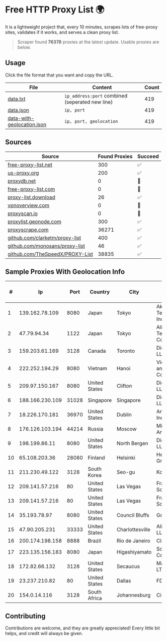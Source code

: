 
# Free HTTP Proxy List 🌍

It is a lightweight project that, every 10 minutes, scrapes lots of free-proxy sites, validates if it works, and serves a clean proxy list.


> Scraper found **76378** proxies at the latest update. Usable proxies are below.

## Usage

Click the file format that you want and copy the URL.


|File|Content|Count|
|----|-------|-----|
|[data.txt](https://raw.githubusercontent.com/themiralay/Proxy-List-World/master/data.txt)|`ip_address:port` combined (seperated new line)|419|
|[data.json](https://raw.githubusercontent.com/themiralay/Proxy-List-World/master/data.json)|`ip, port`|419|
|[data-with-geolocation.json](https://raw.githubusercontent.com/themiralay/Proxy-List-World/master/data-with-geolocation.json)|`ip, port, geolocation`|419|

## Sources

|Source|Found Proxies|Succeed|
|------|-------------|-------|
|[free-proxy-list.net](https://free-proxy-list.net)|300|✅|
|[us-proxy.org](https://www.us-proxy.org)|200|✅|
|[proxydb.net](http://proxydb.net)|0|🚫|
|[free-proxy-list.com](https://free-proxy-list.com/?page=&port=&type%5B%5D=http&type%5B%5D=https&up_time=0&search=Search)|0|🚫|
|[proxy-list.download](https://www.proxy-list.download/HTTP)|26|✅|
|[vpnoverview.com](https://vpnoverview.com/privacy/anonymous-browsing/free-proxy-servers)|0|🚫|
|[proxyscan.io](https://www.proxyscan.io)|0|🚫|
|[proxylist.geonode.com](https://proxylist.geonode.com/api/proxy-list?limit=300&page=1&sort_by=lastChecked&sort_type=desc&protocols=http,https)|300|✅|
|[proxyscrape.com](https://api.proxyscrape.com/v2/?request=displayproxies&protocol=http&timeout=10000&country=all&ssl=all&anonymity=all)|36271|✅|
|[github.com/clarketm/proxy-list](https://raw.githubusercontent.com/clarketm/proxy-list/master/proxy-list-raw.txt)|400|✅|
|[github.com/monosans/proxy-list](https://raw.githubusercontent.com/monosans/proxy-list/main/proxies/http.txt)|46|✅|
|[github.com/TheSpeedX/PROXY-List](https://raw.githubusercontent.com/TheSpeedX/PROXY-List/master/http.txt)|38835|✅|


## Sample Proxies With Geolocation Info

|#|Ip|Port|Country|City|Internet Service Provider|
|-|--|----|-------|----|-------------------------|
|1|139.162.78.109|8080|Japan|Tokyo|Akamai Technologies, Inc.|
|2|47.79.94.34|1122|Japan|Tokyo|Alibaba (US) Technology Co., Ltd.|
|3|159.203.61.169|3128|Canada|Toronto|DigitalOcean, LLC|
|4|222.252.194.29|8080|Vietnam|Hanoi|VietNam Post and Telecom Corporation|
|5|209.97.150.167|8080|United States|Clifton|DigitalOcean, LLC|
|6|188.166.230.109|31028|Singapore|Singapore|DigitalOcean, LLC|
|7|18.226.170.181|36970|United States|Dublin|Amazon.com, Inc.|
|8|176.126.103.194|44214|Russia|Moscow|Miglovets Egor Andreevich|
|9|198.199.86.11|8080|United States|North Bergen|DigitalOcean, LLC|
|10|65.108.203.36|28080|Finland|Helsinki|Hetzner Online GmbH|
|11|211.230.49.122|3128|South Korea|Seo-gu|Korea Telecom|
|12|209.141.57.216|80|United States|Las Vegas|FranTech Solutions|
|13|209.141.57.216|80|United States|Las Vegas|FranTech Solutions|
|14|35.193.78.97|8080|United States|Council Bluffs|Google LLC|
|15|47.90.205.231|33333|United States|Charlottesville|Alibaba.com LLC|
|16|200.174.198.158|8888|Brazil|Rio de Janeiro|Claro S.A.|
|17|223.135.156.183|8080|Japan|Higashiyamato|So-net Corporation|
|18|172.82.66.132|3128|United States|Secaucus|Massivegrid LTD|
|19|23.237.210.82|80|United States|Dallas|FDCservers.net|
|20|154.0.14.116|3128|South Africa|Johannesburg|Cisp IP3|



## Contributing

Contributions are welcome, and they are greatly appreciated! Every
little bit helps, and credit will always be given.

